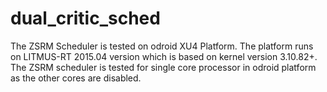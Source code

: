 # dual_critic_sched

The ZSRM Scheduler is tested on odroid XU4 Platform. The platform runs on LITMUS-RT 2015.04 version which is based on kernel version 3.10.82+. The ZSRM scheduler is tested for single core processor in odroid platform as the other cores are disabled. 